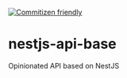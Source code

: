 [![Commitizen friendly](https://img.shields.io/badge/commitizen-friendly-brightgreen.svg)](http://commitizen.github.io/cz-cli/)

# nestjs-api-base
Opinionated API based on NestJS
